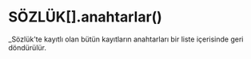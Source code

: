 # SÖZLÜK\[\].anahtarlar\(\)

\_Sözlük'te kayıtlı olan bütün kayıtların anahtarları bir liste içerisinde geri döndürülür.

